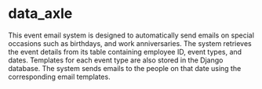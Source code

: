 # data_axle

This event email system is designed to automatically send emails on 
special occasions such as birthdays, and work anniversaries. The system 
retrieves the event details from its table containing employee ID, event 
types, and dates. Templates for each event type are also stored in the 
Django database. The system sends emails to the people on that date 
using the corresponding email templates.
